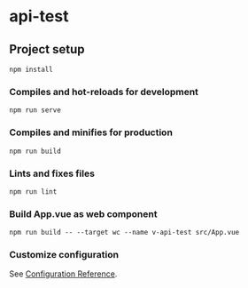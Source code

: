 # api-test

## Project setup
```
npm install
```

### Compiles and hot-reloads for development
```
npm run serve
```

### Compiles and minifies for production
```
npm run build
```

### Lints and fixes files
```
npm run lint
```
### Build App.vue as web component
```
npm run build -- --target wc --name v-api-test src/App.vue
```
### Customize configuration
See [Configuration Reference](https://cli.vuejs.org/config/).
